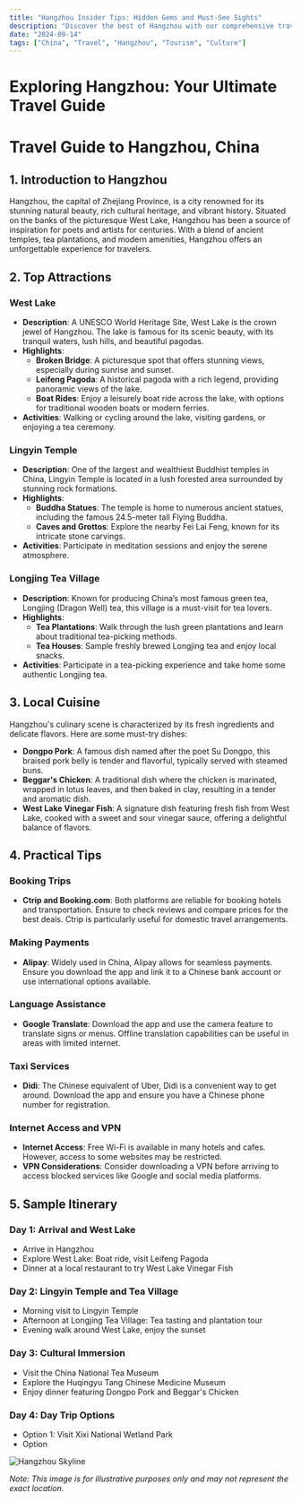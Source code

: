 ```yaml
---
title: "Hangzhou Insider Tips: Hidden Gems and Must-See Sights"
description: "Discover the best of Hangzhou with our comprehensive travel guide. Explore top attractions, savor local cuisine, and get insider tips for an unforgettable Chinese adventure."
date: "2024-09-14"
tags: ["China", "Travel", "Hangzhou", "Tourism", "Culture"]
---
```


# Exploring Hangzhou: Your Ultimate Travel Guide

# Travel Guide to Hangzhou, China

## 1. Introduction to Hangzhou
Hangzhou, the capital of Zhejiang Province, is a city renowned for its stunning natural beauty, rich cultural heritage, and vibrant history. Situated on the banks of the picturesque West Lake, Hangzhou has been a source of inspiration for poets and artists for centuries. With a blend of ancient temples, tea plantations, and modern amenities, Hangzhou offers an unforgettable experience for travelers.

## 2. Top Attractions

### West Lake
- **Description**: A UNESCO World Heritage Site, West Lake is the crown jewel of Hangzhou. The lake is famous for its scenic beauty, with its tranquil waters, lush hills, and beautiful pagodas.
- **Highlights**:
  - **Broken Bridge**: A picturesque spot that offers stunning views, especially during sunrise and sunset.
  - **Leifeng Pagoda**: A historical pagoda with a rich legend, providing panoramic views of the lake.
  - **Boat Rides**: Enjoy a leisurely boat ride across the lake, with options for traditional wooden boats or modern ferries.
- **Activities**: Walking or cycling around the lake, visiting gardens, or enjoying a tea ceremony.

### Lingyin Temple
- **Description**: One of the largest and wealthiest Buddhist temples in China, Lingyin Temple is located in a lush forested area surrounded by stunning rock formations.
- **Highlights**:
  - **Buddha Statues**: The temple is home to numerous ancient statues, including the famous 24.5-meter tall Flying Buddha.
  - **Caves and Grottos**: Explore the nearby Fei Lai Feng, known for its intricate stone carvings.
- **Activities**: Participate in meditation sessions and enjoy the serene atmosphere.

### Longjing Tea Village
- **Description**: Known for producing China’s most famous green tea, Longjing (Dragon Well) tea, this village is a must-visit for tea lovers.
- **Highlights**:
  - **Tea Plantations**: Walk through the lush green plantations and learn about traditional tea-picking methods.
  - **Tea Houses**: Sample freshly brewed Longjing tea and enjoy local snacks.
- **Activities**: Participate in a tea-picking experience and take home some authentic Longjing tea.

## 3. Local Cuisine
Hangzhou's culinary scene is characterized by its fresh ingredients and delicate flavors. Here are some must-try dishes:

- **Dongpo Pork**: A famous dish named after the poet Su Dongpo, this braised pork belly is tender and flavorful, typically served with steamed buns.
- **Beggar's Chicken**: A traditional dish where the chicken is marinated, wrapped in lotus leaves, and then baked in clay, resulting in a tender and aromatic dish.
- **West Lake Vinegar Fish**: A signature dish featuring fresh fish from West Lake, cooked with a sweet and sour vinegar sauce, offering a delightful balance of flavors.

## 4. Practical Tips

### Booking Trips
- **Ctrip and Booking.com**: Both platforms are reliable for booking hotels and transportation. Ensure to check reviews and compare prices for the best deals. Ctrip is particularly useful for domestic travel arrangements.

### Making Payments
- **Alipay**: Widely used in China, Alipay allows for seamless payments. Ensure you download the app and link it to a Chinese bank account or use international options available.

### Language Assistance
- **Google Translate**: Download the app and use the camera feature to translate signs or menus. Offline translation capabilities can be useful in areas with limited internet.

### Taxi Services
- **Didi**: The Chinese equivalent of Uber, Didi is a convenient way to get around. Download the app and ensure you have a Chinese phone number for registration.

### Internet Access and VPN
- **Internet Access**: Free Wi-Fi is available in many hotels and cafes. However, access to some websites may be restricted.
- **VPN Considerations**: Consider downloading a VPN before arriving to access blocked services like Google and social media platforms.

## 5. Sample Itinerary

### Day 1: Arrival and West Lake
- Arrive in Hangzhou
- Explore West Lake: Boat ride, visit Leifeng Pagoda
- Dinner at a local restaurant to try West Lake Vinegar Fish

### Day 2: Lingyin Temple and Tea Village
- Morning visit to Lingyin Temple
- Afternoon at Longjing Tea Village: Tea tasting and plantation tour
- Evening walk around West Lake, enjoy the sunset

### Day 3: Cultural Immersion
- Visit the China National Tea Museum
- Explore the Huqingyu Tang Chinese Medicine Museum
- Enjoy dinner featuring Dongpo Pork and Beggar's Chicken

### Day 4: Day Trip Options
- Option 1: Visit Xixi National Wetland Park
- Option

<img src="https://source.unsplash.com/1600x900/?Hangzhou,cityscape" alt="Hangzhou Skyline" loading="lazy">

*Note: This image is for illustrative purposes only and may not represent the exact location.*

